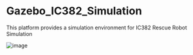 # Gazebo_IC382_Simulation
This platform provides a simulation environment for IC382 Rescue Robot Simulation

![image](https://github.com/vincent51689453/Gazebo_IC382_Simulation/blob/master/git_image/basic_world.png)
